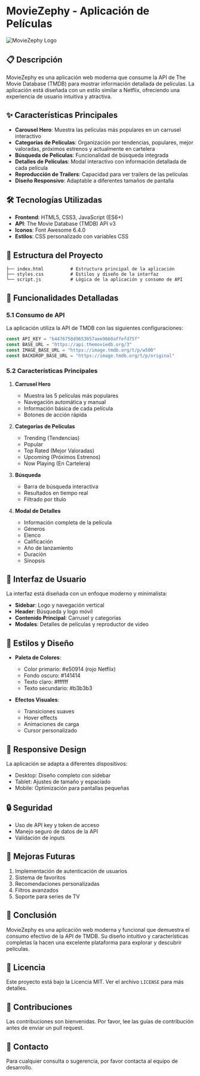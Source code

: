 # MovieZephy - Aplicación de Películas

![MovieZephy Logo](https://via.placeholder.com/150x50?text=MovieZephy)

## 📋 Descripción
MovieZephy es una aplicación web moderna que consume la API de The Movie Database (TMDB) para mostrar información detallada de películas. La aplicación está diseñada con un estilo similar a Netflix, ofreciendo una experiencia de usuario intuitiva y atractiva.

## ✨ Características Principales
- **Carousel Hero**: Muestra las películas más populares en un carrusel interactivo
- **Categorías de Películas**: Organización por tendencias, populares, mejor valoradas, próximos estrenos y actualmente en cartelera
- **Búsqueda de Películas**: Funcionalidad de búsqueda integrada
- **Detalles de Películas**: Modal interactivo con información detallada de cada película
- **Reproducción de Trailers**: Capacidad para ver trailers de las películas
- **Diseño Responsivo**: Adaptable a diferentes tamaños de pantalla

## 🛠️ Tecnologías Utilizadas
- **Frontend**: HTML5, CSS3, JavaScript (ES6+)
- **API**: The Movie Database (TMDB) API v3
- **Iconos**: Font Awesome 6.4.0
- **Estilos**: CSS personalizado con variables CSS

## 📁 Estructura del Proyecto
```
├── index.html          # Estructura principal de la aplicación
├── styles.css          # Estilos y diseño de la interfaz
└── script.js           # Lógica de la aplicación y consumo de API
```

## 🎯 Funcionalidades Detalladas

### 5.1 Consumo de API
La aplicación utiliza la API de TMDB con las siguientes configuraciones:
```javascript
const API_KEY = "b4476758d9653857aee9660affefd75f"
const BASE_URL = "https://api.themoviedb.org/3"
const IMAGE_BASE_URL = "https://image.tmdb.org/t/p/w500"
const BACKDROP_BASE_URL = "https://image.tmdb.org/t/p/original"
```

### 5.2 Características Principales
1. **Carrusel Hero**
   - Muestra las 5 películas más populares
   - Navegación automática y manual
   - Información básica de cada película
   - Botones de acción rápida

2. **Categorías de Películas**
   - Trending (Tendencias)
   - Popular
   - Top Rated (Mejor Valoradas)
   - Upcoming (Próximos Estrenos)
   - Now Playing (En Cartelera)

3. **Búsqueda**
   - Barra de búsqueda interactiva
   - Resultados en tiempo real
   - Filtrado por título

4. **Modal de Detalles**
   - Información completa de la película
   - Géneros
   - Elenco
   - Calificación
   - Año de lanzamiento
   - Duración
   - Sinopsis

## 🎨 Interfaz de Usuario
La interfaz está diseñada con un enfoque moderno y minimalista:
- **Sidebar**: Logo y navegación vertical
- **Header**: Búsqueda y logo móvil
- **Contenido Principal**: Carrusel y categorías
- **Modales**: Detalles de películas y reproductor de video

## 🎨 Estilos y Diseño
- **Paleta de Colores**:
  - Color primario: #e50914 (rojo Netflix)
  - Fondo oscuro: #141414
  - Texto claro: #ffffff
  - Texto secundario: #b3b3b3

- **Efectos Visuales**:
  - Transiciones suaves
  - Hover effects
  - Animaciones de carga
  - Cursor personalizado

## 📱 Responsive Design
La aplicación se adapta a diferentes dispositivos:
- Desktop: Diseño completo con sidebar
- Tablet: Ajustes de tamaño y espaciado
- Mobile: Optimización para pantallas pequeñas

## 🔒 Seguridad
- Uso de API key y token de acceso
- Manejo seguro de datos de la API
- Validación de inputs

## 🚀 Mejoras Futuras
1. Implementación de autenticación de usuarios
2. Sistema de favoritos
3. Recomendaciones personalizadas
4. Filtros avanzados
5. Soporte para series de TV

## 📝 Conclusión
MovieZephy es una aplicación web moderna y funcional que demuestra el consumo efectivo de la API de TMDB. Su diseño intuitivo y características completas la hacen una excelente plataforma para explorar y descubrir películas.

## 📄 Licencia
Este proyecto está bajo la Licencia MIT. Ver el archivo `LICENSE` para más detalles.

## 👥 Contribuciones
Las contribuciones son bienvenidas. Por favor, lee las guías de contribución antes de enviar un pull request.

## 📧 Contacto
Para cualquier consulta o sugerencia, por favor contacta al equipo de desarrollo. 